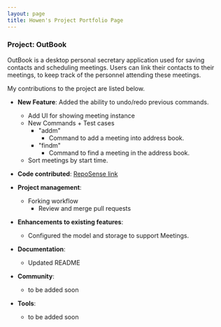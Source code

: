 ```yaml
---
layout: page
title: Howen's Project Portfolio Page
---
```


### Project: OutBook

OutBook is a desktop personal secretary application used for saving contacts and scheduling meetings. Users can link their contacts to their meetings, to keep track of the personnel attending these meetings.

My contributions to the project are listed below.

- **New Feature**: Added the ability to undo/redo previous commands.

  - Add UI for showing meeting instance
  - New Commands + Test cases
    - "addm"
      - Command to add a meeting into address book.
    - "findm"
      - Command to find a meeting in the address book.
  - Sort meetings by start time.


- **Code contributed**: [RepoSense link](https://nus-cs2103-ay2324s1.github.io/tp-dashboard/?search=howenc&breakdown=true)

- **Project management**:

  - Forking workflow
    - Review and merge pull requests

- **Enhancements to existing features**:

  - Configured the model and storage to support Meetings.

- **Documentation**:

  - Updated README

- **Community**:

  - to be added soon

- **Tools**:

  - to be added soon
